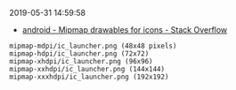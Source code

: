 2019-05-31 14:59:58

- [android - Mipmap drawables for icons - Stack Overflow](https://stackoverflow.com/questions/23935810/mipmap-drawables-for-icons)
```
mipmap-mdpi/ic_launcher.png (48x48 pixels)
mipmap-hdpi/ic_launcher.png (72x72)
mipmap-xhdpi/ic_launcher.png (96x96)
mipmap-xxhdpi/ic_launcher.png (144x144)
mipmap-xxxhdpi/ic_launcher.png (192x192)
```